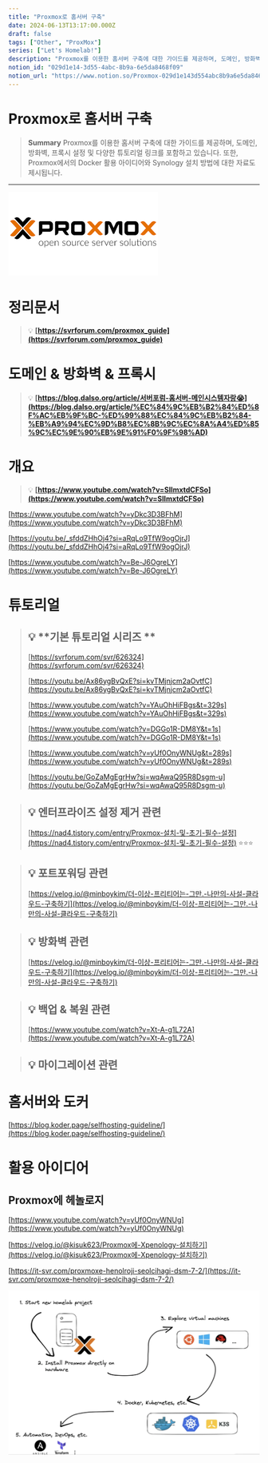 ```yaml
---
title: "Proxmox로 홈서버 구축"
date: 2024-06-13T13:17:00.000Z
draft: false
tags: ["Other", "ProxMox"]
series: ["Let's Homelab!"]
description: "Proxmox를 이용한 홈서버 구축에 대한 가이드를 제공하며, 도메인, 방화벽, 프록시 설정 및 다양한 튜토리얼 링크를 포함하고 있습니다. 또한, Proxmox에서의 Docker 활용 아이디어와 Synology 설치 방법에 대한 자료도 제시됩니다."
notion_id: "029d1e14-3d55-4abc-8b9a-6e5da8468f09"
notion_url: "https://www.notion.so/Proxmox-029d1e143d554abc8b9a6e5da8468f09"
---
```


# Proxmox로 홈서버 구축

> **Summary**
> Proxmox를 이용한 홈서버 구축에 대한 가이드를 제공하며, 도메인, 방화벽, 프록시 설정 및 다양한 튜토리얼 링크를 포함하고 있습니다. 또한, Proxmox에서의 Docker 활용 아이디어와 Synology 설치 방법에 대한 자료도 제시됩니다.

---

![Image](image_dfdfd4982405.png)


# 정리문서

> 💡 **[https://svrforum.com/proxmox_guide](https://svrforum.com/proxmox_guide)**

# 도메인 & 방화벽 & 프록시

> 💡 **[https://blog.dalso.org/article/서버포럼-홈서버-메인시스템자랑😭](https://blog.dalso.org/article/%EC%84%9C%EB%B2%84%ED%8F%AC%EB%9F%BC-%ED%99%88%EC%84%9C%EB%B2%84-%EB%A9%94%EC%9D%B8%EC%8B%9C%EC%8A%A4%ED%85%9C%EC%9E%90%EB%9E%91%F0%9F%98%AD)**

# 개요

> 💡 **[https://www.youtube.com/watch?v=SlImxtdCFSo](https://www.youtube.com/watch?v=SlImxtdCFSo)**

[https://www.youtube.com/watch?v=yDkc3D3BFhM](https://www.youtube.com/watch?v=yDkc3D3BFhM)

[https://youtu.be/_sfddZHhOj4?si=aRqLo9TfW9ogOjrJ](https://youtu.be/_sfddZHhOj4?si=aRqLo9TfW9ogOjrJ)

[https://www.youtube.com/watch?v=Be-J6OgreLY](https://www.youtube.com/watch?v=Be-J6OgreLY)


# 튜토리얼

> 💡 **기본 튜토리얼 시리즈 **
> ---
>
> [https://svrforum.com/svr/626324](https://svrforum.com/svr/626324)
>
> [https://youtu.be/Ax86ygBvQxE?si=kvTMjnjcm2aOvtfC](https://youtu.be/Ax86ygBvQxE?si=kvTMjnjcm2aOvtfC)
>
> [https://www.youtube.com/watch?v=YAuOhHiFBgs&t=329s](https://www.youtube.com/watch?v=YAuOhHiFBgs&t=329s)
>
> [https://www.youtube.com/watch?v=DGGo1R-DM8Y&t=1s](https://www.youtube.com/watch?v=DGGo1R-DM8Y&t=1s)
>
> [https://www.youtube.com/watch?v=yUf0OnyWNUg&t=289s](https://www.youtube.com/watch?v=yUf0OnyWNUg&t=289s)
>
> [https://youtu.be/GoZaMgEgrHw?si=wqAwaQ95R8Dsgm-u](https://youtu.be/GoZaMgEgrHw?si=wqAwaQ95R8Dsgm-u)
>
>

> 💡 **엔터프라이즈 설정 제거 관련**
> ---
>
> [https://nad4.tistory.com/entry/Proxmox-설치-및-초기-필수-설정](https://nad4.tistory.com/entry/Proxmox-설치-및-초기-필수-설정) ⭐⭐⭐
>
>

> 💡 **포트포워딩 관련**
> ---
>
> [https://velog.io/@minboykim/더-이상-프리티어는-그만.-나만의-사설-클라우드-구축하기](https://velog.io/@minboykim/더-이상-프리티어는-그만.-나만의-사설-클라우드-구축하기) 
>
>

> 💡 **방화벽 관련**
> ---
>
> [https://velog.io/@minboykim/더-이상-프리티어는-그만.-나만의-사설-클라우드-구축하기](https://velog.io/@minboykim/더-이상-프리티어는-그만.-나만의-사설-클라우드-구축하기) 
>
>

> 💡 **백업 & 복원 관련**
> ---
>
> [https://www.youtube.com/watch?v=Xt-A-g1L72A](https://www.youtube.com/watch?v=Xt-A-g1L72A)
>
>

> 💡 **마이그레이션 관련**
> ---
>
>
>

# 홈서버와 도커

[https://blog.koder.page/selfhosting-guideline/](https://blog.koder.page/selfhosting-guideline/)

# 활용 아이디어

## Proxmox에 헤놀로지

[https://www.youtube.com/watch?v=yUf0OnyWNUg](https://www.youtube.com/watch?v=yUf0OnyWNUg)

[https://velog.io/@kisuk623/Proxmox에-Xpenology-설치하기](https://velog.io/@kisuk623/Proxmox에-Xpenology-설치하기)

[https://it-svr.com/proxmoxe-henolroji-seolcihagi-dsm-7-2/](https://it-svr.com/proxmoxe-henolroji-seolcihagi-dsm-7-2/)

![Image](image_60672cdd8f32.png)


